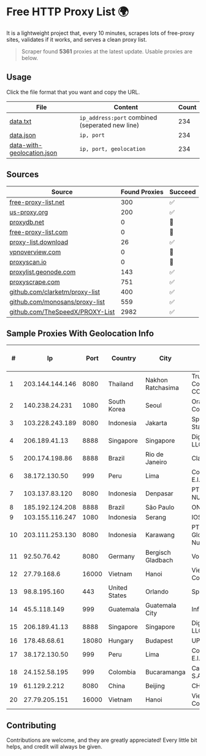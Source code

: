 
# Free HTTP Proxy List 🌍

It is a lightweight project that, every 10 minutes, scrapes lots of free-proxy sites, validates if it works, and serves a clean proxy list.


> Scraper found **5361** proxies at the latest update. Usable proxies are below.

## Usage

Click the file format that you want and copy the URL.


|File|Content|Count|
|----|-------|-----|
|[data.txt](https://raw.githubusercontent.com/themiralay/Proxy-List-World/master/data.txt)|`ip_address:port` combined (seperated new line)|234|
|[data.json](https://raw.githubusercontent.com/themiralay/Proxy-List-World/master/data.json)|`ip, port`|234|
|[data-with-geolocation.json](https://raw.githubusercontent.com/themiralay/Proxy-List-World/master/data-with-geolocation.json)|`ip, port, geolocation`|234|

## Sources

|Source|Found Proxies|Succeed|
|------|-------------|-------|
|[free-proxy-list.net](https://free-proxy-list.net)|300|✅|
|[us-proxy.org](https://www.us-proxy.org)|200|✅|
|[proxydb.net](http://proxydb.net)|0|🚫|
|[free-proxy-list.com](https://free-proxy-list.com/?page=&port=&type%5B%5D=http&type%5B%5D=https&up_time=0&search=Search)|0|🚫|
|[proxy-list.download](https://www.proxy-list.download/HTTP)|26|✅|
|[vpnoverview.com](https://vpnoverview.com/privacy/anonymous-browsing/free-proxy-servers)|0|🚫|
|[proxyscan.io](https://www.proxyscan.io)|0|🚫|
|[proxylist.geonode.com](https://proxylist.geonode.com/api/proxy-list?limit=300&page=1&sort_by=lastChecked&sort_type=desc&protocols=http,https)|143|✅|
|[proxyscrape.com](https://api.proxyscrape.com/v2/?request=displayproxies&protocol=http&timeout=10000&country=all&ssl=all&anonymity=all)|751|✅|
|[github.com/clarketm/proxy-list](https://raw.githubusercontent.com/clarketm/proxy-list/master/proxy-list-raw.txt)|400|✅|
|[github.com/monosans/proxy-list](https://raw.githubusercontent.com/monosans/proxy-list/main/proxies/http.txt)|559|✅|
|[github.com/TheSpeedX/PROXY-List](https://raw.githubusercontent.com/TheSpeedX/PROXY-List/master/http.txt)|2982|✅|


## Sample Proxies With Geolocation Info

|#|Ip|Port|Country|City|Internet Service Provider|
|-|--|----|-------|----|-------------------------|
|1|203.144.144.146|8080|Thailand|Nakhon Ratchasima|True Internet Corporation CO. Ltd.|
|2|140.238.24.231|1080|South Korea|Seoul|Oracle Corporation|
|3|103.228.243.189|8080|Indonesia|Jakarta|SpaceX Starlink|
|4|206.189.41.13|8888|Singapore|Singapore|DigitalOcean, LLC|
|5|200.174.198.86|8888|Brazil|Rio de Janeiro|Claro S.A|
|6|38.172.130.50|999|Peru|Lima|Conex TV E.I.R.L.|
|7|103.137.83.120|8080|Indonesia|Denpasar|PT TELIO INTI NUSA|
|8|185.192.124.208|8888|Brazil|São Paulo|ONEPROVIDER|
|9|103.155.116.247|1080|Indonesia|Serang|IOSYS|
|10|203.111.253.130|8080|Indonesia|Karawang|PT Wifian Global Nusantara|
|11|92.50.76.42|8080|Germany|Bergisch Gladbach|Vodafone|
|12|27.79.168.6|16000|Vietnam|Hanoi|Viettel Corporation|
|13|98.8.195.160|443|United States|Orlando|Spectrum|
|14|45.5.118.149|999|Guatemala|Guatemala City|Infinitum S.A.|
|15|206.189.41.13|8888|Singapore|Singapore|DigitalOcean, LLC|
|16|178.48.68.61|18080|Hungary|Budapest|UPC|
|17|38.172.130.50|999|Peru|Lima|Conex TV E.I.R.L.|
|18|24.152.58.195|999|Colombia|Bucaramanga|Calltopbx S.A.S.|
|19|61.129.2.212|8080|China|Beijing|CHINANET|
|20|27.79.205.151|16000|Vietnam|Hanoi|Viettel Corporation|



## Contributing

Contributions are welcome, and they are greatly appreciated! Every
little bit helps, and credit will always be given.


